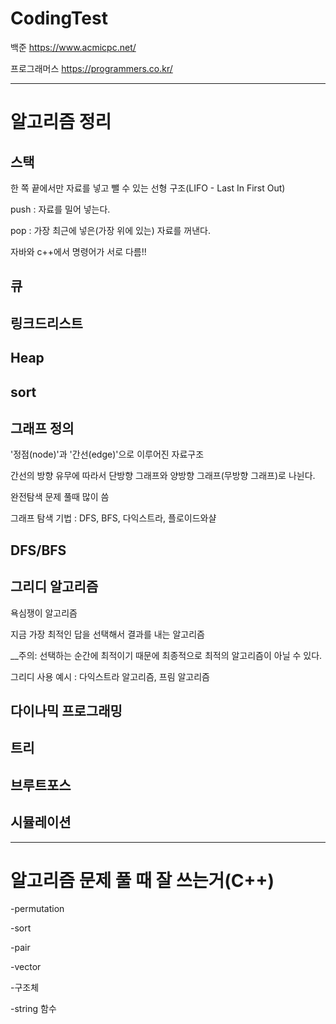 # CodingTest


백준
https://www.acmicpc.net/

프로그래머스
https://programmers.co.kr/

--------------------------------------------------------------
# 알고리즘 정리


## 스택
  
  한 쪽 끝에서만 자료를 넣고 뺄 수 있는 선형 구조(LIFO - Last In First Out)
  
  push : 자료를 밀어 넣는다.
  
  pop : 가장 최근에 넣은(가장 위에 있는) 자료를 꺼낸다.
  
  자바와 c++에서 명령어가 서로 다름!!

## 큐

## 링크드리스트

## Heap

## sort

## 그래프 정의
  
  '정점(node)'과 '간선(edge)'으로 이루어진 자료구조
  
  간선의 방향 유무에 따라서 단방향 그래프와 양방향 그래프(무방향 그래프)로 나뉜다.
  
  완전탐색 문제 풀때 많이 씀
  
  그래프 탐색 기법 : DFS, BFS, 다익스트라, 플로이드와샬
  
## DFS/BFS

## 그리디 알고리즘

  욕심쟁이 알고리즘
  
  지금 가장 최적인 답을 선택해서 결과를 내는 알고리즘
  
  __주의: 선택하는 순간에 최적이기 때문에 최종적으로 최적의 알고리즘이 아닐 수 있다.
  
  그리디 사용 예시 : 다익스트라 알고리즘, 프림 알고리즘

## 다이나믹 프로그래밍

## 트리

## 브루트포스

## 시뮬레이션



-----------------------------------------------------------------

# 알고리즘 문제 풀 때 잘 쓰는거(C++)

-permutation

-sort

-pair

-vector

-구조체

-string 함수
